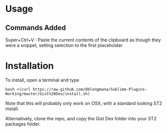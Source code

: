 Usage
=====
Commands Added
--------------
Super+Ctrl+V : Paste the current contents of the clipboard as though they were a snippet, setting selection to the first placeholder


Installation
============
To install, open a terminal and type 

    bash <(curl https://raw.github.com/Oblongmana/Sublime-Plugins-Working/master/Gist%20Dex/install.sh)


Note that this will probably only work on OSX, with a standard looking ST2 install.

Alternatively, clone the repo, and copy the Gist Dex folder into your ST2 packages folder.
